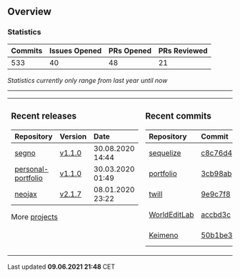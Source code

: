 ## Overview

### Statistics

<!-- statistics starts -->
| Commits | Issues Opened | PRs Opened | PRs Reviewed |
| :- | :- | :- | :- |
| 533 | 40 | 48 | 21 |
<!-- statistics ends -->

_Statistics currently only range from last year until now_

---

<table><tr><td valign="top">

### Recent releases

<!-- recent_releases starts -->
| Repository | Version | Date |
| :- | :- | :- |
| [segno](https://github.com/Keimeno/segno) | [v1.1.0](https://github.com/Keimeno/segno/releases/tag/v1.1.0) | 30.08.2020 14:44 |
| [personal-portfolio](https://github.com/Keimeno/personal-portfolio) | [v1.1.0](https://github.com/Keimeno/personal-portfolio/releases/tag/v1.1.0) | 30.03.2020 01:49 |
| [neojax](https://github.com/Keimeno/neojax) | [v2.1.7](https://github.com/Keimeno/neojax/releases/tag/v2.1.7) | 08.01.2020 23:22 |
<!-- recent_releases ends -->

More [projects](https://github.com/Keimeno?tab=repositories)

</td><td valign="top">

### Recent commits

<!-- recent_commits starts -->
| Repository | Commit | Date |
| :- | :- | :- |      
| [sequelize](https://github.com/sequelize/sequelize) | [c8c76d4](https://github.com/sequelize/sequelize/commit/c8c76d4312f1def0b3f84a213539270ea118367e) | 22.03.2021 02:04 |
| [portfolio](https://github.com/Keimeno/portfolio) | [3cb98ab](https://github.com/Keimeno/portfolio/commit/3cb98ab4a25dde08c2d1cd8d95ac9081274f9056) | 22.01.2021 17:15 |
| [twill](https://github.com/area17/twill) | [9e9c7f8](https://github.com/area17/twill/commit/9e9c7f8d1f9931fc47451576d921859c289976a1) | 21.01.2021 18:19 |
| [WorldEditLab](https://github.com/playlegend/WorldEditLab) | [accbd3c](https://github.com/playlegend/WorldEditLab/commit/accbd3cd09b9aa54f8ac81ea11f1886b53d60884) | 20.01.2021 15:36 |
| [Keimeno](https://github.com/Keimeno/Keimeno) | [50b1be3](https://github.com/Keimeno/Keimeno/commit/50b1be32e47729abf5dba92cce0a9d2739602a56) | 29.12.2020 13:42 |
<!-- recent_commits ends -->

</td></tr></table>

<p>
Last updated 
<b>
<!-- last_updated starts -->
09.06.2021 21:48
<!-- last_updated ends -->
</b>
CET
</p>
